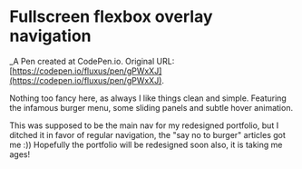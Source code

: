 # Fullscreen flexbox overlay navigation
 _A Pen created at CodePen.io. Original URL: [https://codepen.io/fluxus/pen/gPWxXJ](https://codepen.io/fluxus/pen/gPWxXJ).

 Nothing too fancy here, as always I like things clean and simple.  Featuring the infamous burger menu, some sliding panels and subtle hover animation.

This was supposed to be the main nav for my redesigned portfolio, but I ditched it in favor of regular navigation,  the "say no to burger" articles got me :)) Hopefully the portfolio will be redesigned soon also, it is taking me ages!